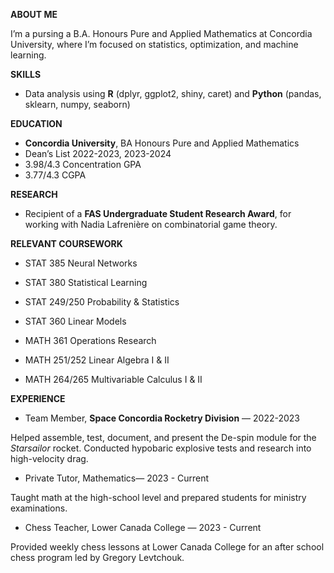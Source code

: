 **ABOUT ME**

I’m a pursing a B.A. Honours Pure and Applied Mathematics at Concordia University, where I’m focused on statistics, optimization, and machine learning.

**SKILLS**

- Data analysis using **R** (dplyr, ggplot2, shiny, caret) and **Python** (pandas, sklearn, numpy, seaborn)

**EDUCATION**

- **Concordia University**, BA Honours Pure and Applied Mathematics
- Dean’s List 2022-2023, 2023-2024
- 3.98/4.3 Concentration GPA
- 3.77/4.3 CGPA

**RESEARCH**

- Recipient of a **FAS Undergraduate Student Research Award**, for working with Nadia Lafrenière on combinatorial game theory.

**RELEVANT COURSEWORK**

- STAT 385 Neural Networks

- STAT 380 Statistical Learning

- STAT 249/250 Probability & Statistics
  
- STAT 360 Linear Models
  
- MATH 361 Operations Research
  
- MATH 251/252 Linear Algebra I & II
  
- MATH 264/265 Multivariable Calculus I & II

**EXPERIENCE**

- Team Member, **Space Concordia Rocketry Division** — 2022-2023

Helped assemble, test, document, and present the De-spin module for the _Starsailor_ rocket. Conducted hypobaric explosive tests and research into high-velocity drag.

- Private Tutor, Mathematics— 2023 - Current

Taught math at the high-school level and prepared students for ministry examinations.

- Chess Teacher, Lower Canada College — 2023 - Current

Provided weekly chess lessons at Lower Canada College for an after school chess program led by Gregory Levtchouk.
